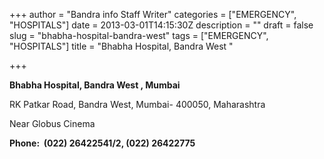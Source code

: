 +++
author = "Bandra info Staff Writer"
categories = ["EMERGENCY", "HOSPITALS"]
date = 2013-03-01T14:15:30Z
description = ""
draft = false
slug = "bhabha-hospital-bandra-west"
tags = ["EMERGENCY", "HOSPITALS"]
title = "Bhabha Hospital, Bandra West "

+++


<p><b>Bhabha Hospital, Bandra West , Mumbai</b></p>
<p>RK Patkar Road, Bandra West, Mumbai- 400050, Maharashtra</p>
<p>Near Globus Cinema<b></b></p>
<p><b>Phone:  (022) 26422541/2, (022) 26422775</b></p>



